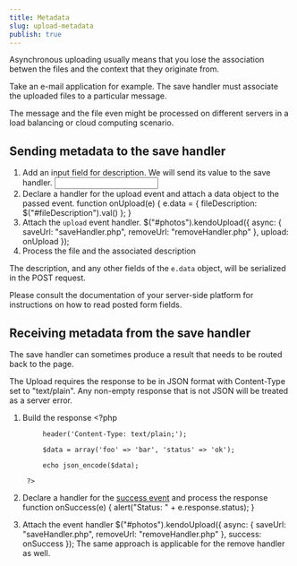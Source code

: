 ```yaml
---
title: Metadata
slug: upload-metadata
publish: true
---
```


Asynchronous uploading usually means that you lose the association betwen the files and the context that they originate from.

Take an e-mail application for example. The save handler must associate the uploaded files to a particular message.

The message and the file even might be processed on different servers in a load balancing or cloud computing scenario.

## Sending metadata to the save handler

1. Add an input field for description. We will send its value to the save handler.
        <input type="text" id="fileDescription" />
2. Declare a handler for the upload event and attach a data object to the passed event.
        function onUpload(e) {
            e.data = {
                fileDescription: $("#fileDescription").val()
            };
        }
3. Attach the `upload` event handler.
        $("#photos").kendoUpload({
            async: {
                saveUrl: "saveHandler.php",
                removeUrl: "removeHandler.php"
            },
            upload: onUpload
        });
4. Process the file and the associated description

The description, and any other fields of the `e.data` object, will be serialized in the POST request.

Please consult the documentation of your server-side platform for instructions on how to read posted form fields.

## Receiving metadata from the save handler

The save handler can sometimes produce a result that needs to be routed back to the page.

The Upload requires the response to be in JSON format with Content-Type set to "text/plain". Any non-empty response that is not JSON will be treated as a server error.

1. Build the response
        <?php

            header('Content-Type: text/plain;');

            $data = array('foo' => 'bar', 'status' => 'ok');

            echo json_encode($data);

        ?>

2. Declare a handler for the [success event](http://www.kendoui.com/documentation/ui-widgets/upload/events.aspx#success) and process the response
        function onSuccess(e) {
            alert("Status: " + e.response.status);
        }
3. Attach the event handler
        $("#photos").kendoUpload({
            async: {
                saveUrl: "saveHandler.php",
                removeUrl: "removeHandler.php"
            },
            success: onSuccess
        });
The same approach is applicable for the remove handler as well.
